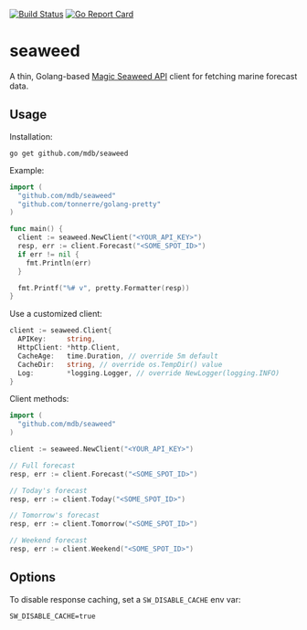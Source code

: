 [![Build Status](https://travis-ci.org/mdb/seaweed.svg?branch=master)](https://travis-ci.org/mdb/seaweed) [![Go Report Card](https://goreportcard.com/badge/github.com/mdb/seaweed)](https://goreportcard.com/report/github.com/mdb/seaweed)

# seaweed

A thin, Golang-based [Magic Seaweed API](http://magicseaweed.com/developer/forecast-api) client for fetching marine forecast data.

## Usage

Installation:

```
go get github.com/mdb/seaweed
```

Example:

```go
import (
  "github.com/mdb/seaweed"
  "github.com/tonnerre/golang-pretty"
)

func main() {
  client := seaweed.NewClient("<YOUR_API_KEY>")
  resp, err := client.Forecast("<SOME_SPOT_ID>")
  if err != nil {
    fmt.Println(err)
  }

  fmt.Printf("%# v", pretty.Formatter(resp))
}
```

Use a customized client:

```go
client := seaweed.Client{
  APIKey:     string,
  HttpClient: *http.Client,
  CacheAge:   time.Duration, // override 5m default
  CacheDir:   string, // override os.TempDir() value
  Log:        *logging.Logger, // override NewLogger(logging.INFO)
}
```

Client methods:

```go
import (
  "github.com/mdb/seaweed"
)

client := seaweed.NewClient("<YOUR_API_KEY>")

// Full forecast
resp, err := client.Forecast("<SOME_SPOT_ID>")

// Today's forecast
resp, err := client.Today("<SOME_SPOT_ID>")

// Tomorrow's forecast
resp, err := client.Tomorrow("<SOME_SPOT_ID>")

// Weekend forecast
resp, err := client.Weekend("<SOME_SPOT_ID>")
```

## Options

To disable response caching, set a `SW_DISABLE_CACHE` env var:

```
SW_DISABLE_CACHE=true
```
